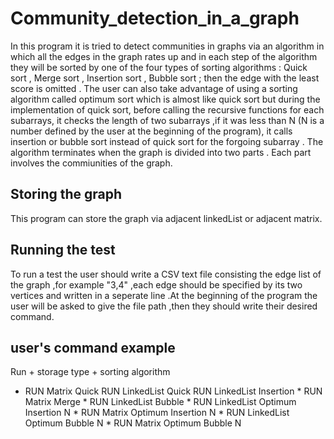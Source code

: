 # Community_detection_in_a_graph

In this program it is tried to detect communities in graphs via an algorithm in which all the edges in the graph rates up and 
in each step of the algorithm they will be sorted by one of the four types of sorting algorithms :
Quick sort , Merge sort , Insertion sort , Bubble sort ; then the edge with the least score is omitted . 
The user can also take advantage of using a sorting algorithm called optimum sort which is almost like quick sort but
during the implementation of quick sort, before calling the recursive functions for each subarrays, it checks the length of 
two subarrays ,if it was less than N (N is a number defined by the user at the beginning of the program), it calls insertion or bubble sort instead of quick sort for the forgoing subarray . 
The algorithm terminates when the graph is divided into two parts . Each part involves the commiunities of the graph.

## Storing the graph 
This program can store the graph via adjacent linkedList or adjacent matrix.

## Running the test
To run a test the user should write a CSV text file consisting the edge list of the graph ,for example "3,4" ,each edge should 
be specified by its two vertices and written in a seperate line .At the beginning of the program the user will be asked to 
give the file path ,then they should write their desired command.

## user's command example
Run + storage type + sorting algorithm
  
* RUN‬‬ ‫‪Matrix‬‬ ‫‪Quick‬‬    ‬‬RUN‬‬ ‫‪LinkedList‬‬ ‫‪Quick‬ RUN‬‬ ‫‪LinkedList‬‬ ‫‪Insertion‬‬ 
‫‪* RUN‬‬ ‫‪Matrix‬‬ ‫‪Merge‬‬
‫‪* RUN‬‬ ‫‪LinkedList‬‬ ‫‪Bubble‬‬
‫‪* RUN‬‬ ‫‪LinkedList‬‬ ‫‪Optimum‬‬ ‫‪Insertion‬‬ ‫‪N‬‬
‫‪* RUN‬‬ ‫‪Matrix‬‬ ‫‪Optimum‬‬ ‫‪Insertion‬‬ ‫‪N‬‬
‬‬‫‪* RUN‬‬ ‫‪LinkedList‬‬ ‫‪Optimum‬‬ ‫‪Bubble‬‬ ‫‪N‬‬
‫‪* RUN‬‬ ‫‪Matrix‬‬ ‫‪Optimum‬‬ ‫‪Bubble‬‬ ‫‪N‬‬
